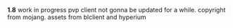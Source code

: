 **1.8** work in progress pvp client
not gonna be updated for a while. copyright from mojang. assets from blclient and hyperium
